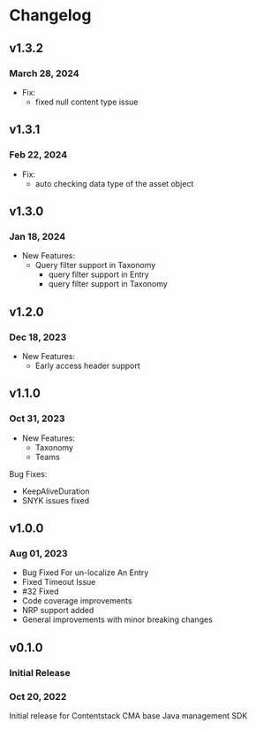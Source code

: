 # Changelog

## v1.3.2

### March 28, 2024

- Fix:
    - fixed null content type issue

## v1.3.1

### Feb 22, 2024

- Fix:
    - auto checking data type of the asset object

## v1.3.0

### Jan 18, 2024

- New Features:
    - Query filter support in Taxonomy
        - query filter support in Entry
        - query filter support in Taxonomy

## v1.2.0

### Dec 18, 2023

- New Features:
    - Early access header support

## v1.1.0

### Oct 31, 2023

- New Features:
    - Taxonomy
    - Teams

Bug Fixes:

- KeepAliveDuration
- SNYK issues fixed

## v1.0.0

### Aug 01, 2023

- Bug Fixed For un-localize An Entry
- Fixed Timeout Issue
- #32 Fixed
- Code coverage improvements
- NRP support added
- General improvements with minor breaking changes

## v0.1.0

### Initial Release

### Oct 20, 2022

Initial release for Contentstack CMA base Java management SDK
